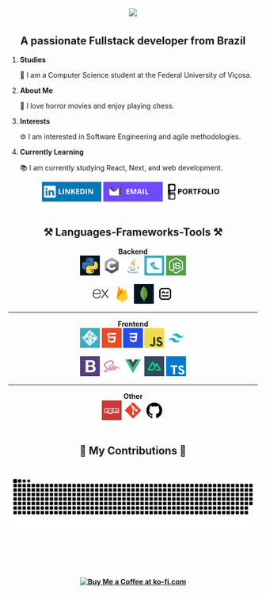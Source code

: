 <h1 align="center">
    <img src="https://readme-typing-svg.herokuapp.com/?font=Righteous&size=35&center=true&vCenter=true&Color=white&width=500&height=70&duration=4000&lines=Hi+There!+👋;+I'm+João+Victor!;+Tudo+Baum?+😊" />
</h1>

<div align="center">
  <h2>A passionate Fullstack developer from Brazil</h2>
  <ol align="left">
    <li>
      <strong>Studies</strong>
      <p>🌱 I am a Computer Science student at the Federal University of Viçosa.</p>
    </li>
    <li>
      <strong>About Me</strong>
      <p>👻 I love horror movies and enjoy playing chess.</p>
    </li>
    <li>
      <strong>Interests</strong>
      <p>⚙️ I am interested in Software Engineering and agile methodologies.</p>
    </li>
    <li>
      <strong>Currently Learning</strong>
      <p>📚 I am currently studying React, Next, and web development.</p>
    </li>
  </ol>
</div>

<div display="flex" align="center">
  <a href="https://www.linkedin.com/in/belfortjoao"><img src="icons/linkedin.png" alt="LinkedIn" width="120" height="40"></a>
  <a href="mailto:belfort.joao@proton.me"><img src="icons/email.png" alt="Instagram" width="120" height="40"></a>
  <a href="' + portfolio + '"><img src="icons/portfolio.png" alt="Twitter" width="120" height="40"></a>
</div>
  
<div display="inline_block" align="center"><br>
  <h2>⚒️ Languages-Frameworks-Tools ⚒️</h2>
  <strong>Backend<strong>
  <br/>
  <a href="https://www.python.org"><img src="icons/1.png" alt="Python" width="40" height="40"></a>
  <a href="https://www.open-std.org/jtc1/sc22/wg14/"><img src="icons/2.png" alt="C Language" width="40" height="40"></a>
  <a href="https://www.java.com"><img src="icons/3.png" alt="Java" width="40" height="40"></a>
  <a href="https://flask.palletsprojects.com"><img src="icons/4.png" alt="Flask" width="40" height="40"></a>
  <a href="https://nodejs.org"><img src="icons/14.png" alt="Node.js" width="40" height="40"></a>

<a href="https://expressjs.com"><img src="icons/15.png" alt="Express.js" width="40" height="40"></a>
<a href="https://firebase.google.com"><img src="icons/20.png" alt="Firebase" width="40" height="40"></a>
<a href="https://www.mongodb.com"><img src="icons/21.png" alt="MongoDB" width="40" height="40"></a>
<a href="https://robotframework.org/"><img src="icons/22.png" alt="Robot.py" width="40" height="40"></a>

  <hr/>
  <strong>Frontend<strong>
  <br/>
  <a href="https://www.netlify.com"><img src="icons/16.png" alt="Netlify" width="40" height="40"></a>
  <a href="https://developer.mozilla.org/en-US/docs/Web/HTML"><img src="icons/5.png" alt="HTML" width="40" height="40"></a>
  <a href="https://developer.mozilla.org/en-US/docs/Web/CSS"><img src="icons/6.png" alt="CSS" width="40" height="40"></a>
  <a href="https://developer.mozilla.org/en-US/docs/Web/JavaScript"><img src="icons/7.png" alt="JavaScript" width="40" height="40"></a>
  <a href="https://tailwindcss.com"><img src="icons/8.png" alt="Tailwind" width="40" height="40"></a>

<a href="https://getbootstrap.com"><img src="icons/9.png" alt="Bootstrap" width="40" height="40"></a>
<a href="https://sass-lang.com"><img src="icons/10.png" alt="Sass" width="40" height="40"></a>
<a href="https://vuejs.org"><img src="icons/17.png" alt="Vue.js" width="40" height="40"></a>
<a href="https://nuxtjs.org"><img src="icons/18.png" alt="Nuxt.js" width="40" height="40"></a>
<a href="https://www.typescriptlang.org"><img src="icons/19.png" alt="TypeScript" width="40" height="40"></a>

  <hr/>
  <strong>Other<strong>
  <br/>
    <a href="https://npmjs.com"><img src="icons/13.png" alt="npm" width="40" height="40"></a>
  <a href="https://git-scm.com"><img src="icons/11.png" alt="Git" width="40" height="40"></a>
  <a href="https://github.com"><img src="icons/12.png" alt="GitHub" width="40" height="40" border-radius="15px"></a>
  <br/><br/>
  
</div>

<div align="center">
  
  <h2>🐍 My Contributions 🐍</h2>
  <br>
  <img alt="snake eating my contributions" src="https://raw.githubusercontent.com/BelfortJoao/BelfortJoao/output/github-contribution-grid-snake.svg" />
  
  <br/><br/><br/>
</div>

<br/>

<div align="center">
<a href='https://ko-fi.com/BelfortJoao' target='_blank'><img height='64' style='border:0px;height:64px;' src='https://storage.ko-fi.com/cdn/kofi1.png?v=3' border='0' alt='Buy Me a Coffee at ko-fi.com' /></a>
</div>
